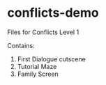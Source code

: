 # conflicts-demo
Files for Conflicts Level 1

Contains:

1. First Dialogue cutscene
2. Tutorial Maze
3. Family Screen
